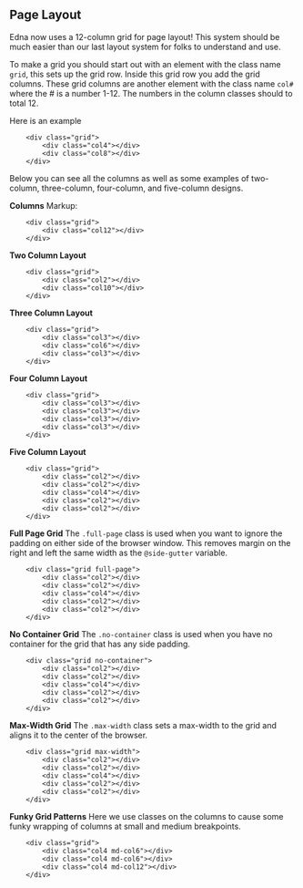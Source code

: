 **Page Layout**
---

Edna now uses a 12-column grid for page layout! This system should be much easier than our last layout system for folks to understand and use.

To make a grid you should start out with an element with the class name `grid`, this sets up the grid row.
Inside this grid row you add the grid columns. These grid columns are another element with the class name `col#` where the # is a number 1-12. The numbers in the column classes should to total 12.

Here is an example

```
	<div class="grid">
		<div class="col4"></div>
		<div class="col8"></div>
	</div>
```
Below you can see all the columns as well as some examples of two-column, three-column, four-column, and five-column designs.

**Columns**
Markup:

```
	<div class="grid">
		<div class="col12"></div>
	</div>
```
	
**Two Column Layout**

```
	<div class="grid">
		<div class="col2"></div>
		<div class="col10"></div>
	</div>
```

**Three Column Layout**

```
	<div class="grid">
		<div class="col3"></div>
		<div class="col6"></div>
		<div class="col3"></div>
	</div>
```

**Four Column Layout**

```
	<div class="grid">
		<div class="col3"></div>
		<div class="col3"></div>
		<div class="col3"></div>
		<div class="col3"></div>
	</div>
```

**Five Column Layout**
	
```
	<div class="grid">
		<div class="col2"></div>
		<div class="col2"></div>
		<div class="col4"></div>
		<div class="col2"></div>
		<div class="col2"></div>
	</div>
```

**Full Page Grid**
The `.full-page` class is used when you want to ignore the padding on either side of the browser window. This removes margin on the right and left the same width as the `@side-gutter` variable.

```
	<div class="grid full-page">
		<div class="col2"></div>
		<div class="col2"></div>
		<div class="col4"></div>
		<div class="col2"></div>
		<div class="col2"></div>
	</div>
```

**No Container Grid**
The `.no-container` class is used when you have no container for the grid that has any side padding.

```
	<div class="grid no-container">
		<div class="col2"></div>
		<div class="col2"></div>
		<div class="col4"></div>
		<div class="col2"></div>
		<div class="col2"></div>
	</div>
```

**Max-Width Grid**
The `.max-width` class sets a max-width to the grid and aligns it to the center of the browser.

```
	<div class="grid max-width">
		<div class="col2"></div>
		<div class="col2"></div>
		<div class="col4"></div>
		<div class="col2"></div>
		<div class="col2"></div>
	</div>
```

**Funky Grid Patterns**
Here we use classes on the columns to cause some funky wrapping of columns at small and medium breakpoints.
 
```
	<div class="grid">
		<div class="col4 md-col6"></div>
		<div class="col4 md-col6"></div>
		<div class="col4 md-col12"></div>
	</div>
```